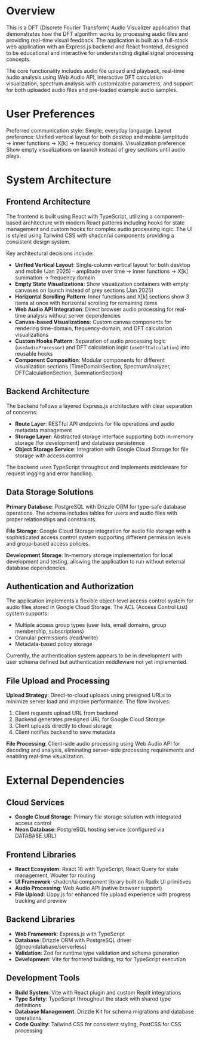 # Overview

This is a DFT (Discrete Fourier Transform) Audio Visualizer application that demonstrates how the DFT algorithm works by processing audio files and providing real-time visual feedback. The application is built as a full-stack web application with an Express.js backend and React frontend, designed to be educational and interactive for understanding digital signal processing concepts.

The core functionality includes audio file upload and playback, real-time audio analysis using Web Audio API, interactive DFT calculation visualization, spectrum analysis with customizable parameters, and support for both uploaded audio files and pre-loaded example audio samples.

# User Preferences

Preferred communication style: Simple, everyday language.
Layout preference: Unified vertical layout for both desktop and mobile (amplitude → inner functions → X[k] → frequency domain).
Visualization preference: Show empty visualizations on launch instead of grey sections until audio plays.

# System Architecture

## Frontend Architecture

The frontend is built using React with TypeScript, utilizing a component-based architecture with modern React patterns including hooks for state management and custom hooks for complex audio processing logic. The UI is styled using Tailwind CSS with shadcn/ui components providing a consistent design system.

Key architectural decisions include:
- **Unified Vertical Layout**: Single-column vertical layout for both desktop and mobile (Jan 2025) - amplitude over time → inner functions → X[k] summation → frequency domain
- **Empty State Visualizations**: Show visualization containers with empty canvases on launch instead of grey sections (Jan 2025)
- **Horizontal Scrolling Pattern**: Inner functions and X[k] sections show 3 items at once with horizontal scrolling for remaining items
- **Web Audio API Integration**: Direct browser audio processing for real-time analysis without server dependencies
- **Canvas-based Visualizations**: Custom canvas components for rendering time-domain, frequency-domain, and DFT calculation visualizations
- **Custom Hooks Pattern**: Separation of audio processing logic (`useAudioProcessor`) and DFT calculation logic (`useDFTCalculation`) into reusable hooks
- **Component Composition**: Modular components for different visualization sections (TimeDomainSection, SpectrumAnalyzer, DFTCalculationSection, SummationSection)

## Backend Architecture

The backend follows a layered Express.js architecture with clear separation of concerns:
- **Route Layer**: RESTful API endpoints for file operations and audio metadata management
- **Storage Layer**: Abstracted storage interface supporting both in-memory storage (for development) and database persistence
- **Object Storage Service**: Integration with Google Cloud Storage for file storage with access control

The backend uses TypeScript throughout and implements middleware for request logging and error handling.

## Data Storage Solutions

**Primary Database**: PostgreSQL with Drizzle ORM for type-safe database operations. The schema includes tables for users and audio files with proper relationships and constraints.

**File Storage**: Google Cloud Storage integration for audio file storage with a sophisticated access control system supporting different permission levels and group-based access policies.

**Development Storage**: In-memory storage implementation for local development and testing, allowing the application to run without external database dependencies.

## Authentication and Authorization

The application implements a flexible object-level access control system for audio files stored in Google Cloud Storage. The ACL (Access Control List) system supports:
- Multiple access group types (user lists, email domains, group membership, subscriptions)
- Granular permissions (read/write)
- Metadata-based policy storage

Currently, the authentication system appears to be in development with user schema defined but authentication middleware not yet implemented.

## File Upload and Processing

**Upload Strategy**: Direct-to-cloud uploads using presigned URLs to minimize server load and improve performance. The flow involves:
1. Client requests upload URL from backend
2. Backend generates presigned URL for Google Cloud Storage
3. Client uploads directly to cloud storage
4. Client notifies backend to save metadata

**File Processing**: Client-side audio processing using Web Audio API for decoding and analysis, eliminating server-side processing requirements and enabling real-time visualization.

# External Dependencies

## Cloud Services
- **Google Cloud Storage**: Primary file storage solution with integrated access control
- **Neon Database**: PostgreSQL hosting service (configured via DATABASE_URL)

## Frontend Libraries
- **React Ecosystem**: React 18 with TypeScript, React Query for state management, Wouter for routing
- **UI Framework**: shadcn/ui component library built on Radix UI primitives
- **Audio Processing**: Web Audio API (native browser support)
- **File Upload**: Uppy.js for enhanced file upload experience with progress tracking and preview

## Backend Libraries
- **Web Framework**: Express.js with TypeScript
- **Database**: Drizzle ORM with PostgreSQL driver (@neondatabase/serverless)
- **Validation**: Zod for runtime type validation and schema generation
- **Development**: Vite for frontend building, tsx for TypeScript execution

## Development Tools
- **Build System**: Vite with React plugin and custom Replit integrations
- **Type Safety**: TypeScript throughout the stack with shared type definitions
- **Database Management**: Drizzle Kit for schema migrations and database operations
- **Code Quality**: Tailwind CSS for consistent styling, PostCSS for CSS processing